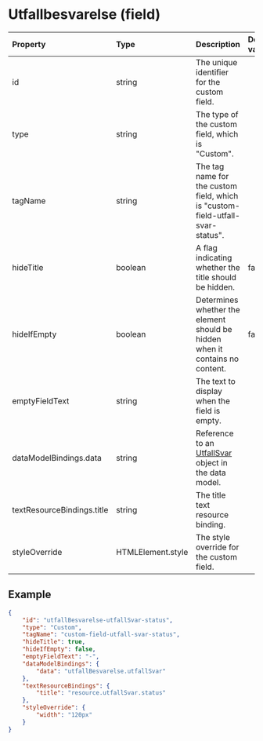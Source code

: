 # Utfallbesvarelse (field)

| Property                   | Type              | Description                                                                         | Default value |
| :------------------------- | :---------------- | :---------------------------------------------------------------------------------- | :------------ |
| id                         | string            | The unique identifier for the custom field.                                         |               |
| type                       | string            | The type of the custom field, which is "Custom".                                    |               |
| tagName                    | string            | The tag name for the custom field, which is "custom-field-utfall-svar-status".      |               |
| hideTitle                  | boolean           | A flag indicating whether the title should be hidden.                               | false         |
| hideIfEmpty                | boolean           | Determines whether the element should be hidden when it contains no content.        | false         |
| emptyFieldText             | string            | The text to display when the field is empty.                                        |               |
| dataModelBindings.data     | string            | Reference to an [UtfallSvar](../../classes/UtfallSvar.js) object in the data model. |               |
| textResourceBindings.title | string            | The title text resource binding.                                                    |               |
| styleOverride              | HTMLElement.style | The style override for the custom field.                                            |               |

## Example

```json
{
    "id": "utfallBesvarelse-utfallSvar-status",
    "type": "Custom",
    "tagName": "custom-field-utfall-svar-status",
    "hideTitle": true,
    "hideIfEmpty": false,
    "emptyFieldText": "-",
    "dataModelBindings": {
        "data": "utfallBesvarelse.utfallSvar"
    },
    "textResourceBindings": {
        "title": "resource.utfallSvar.status"
    },
    "styleOverride": {
        "width": "120px"
    }
}
```
